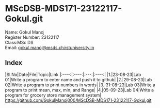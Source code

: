 # MScDSB-MDS171-23122117-Gokul.git

Name: Gokul Manoj  
Register Number: 23122117  
Class:MSc DS  
Email: gokul.manoj@msds.chirstuniversity.in  

## Index
|Sl.No|Date|File|Topic|Link
|:----:|:----:|:---:|:----:|
|1.|23-08-23|Lab 01|Write a program to enter name and push it to github|
|2.|29-08-23|Lab 02|Write a program to print numbers in words|
|3.|31-08-23|Lab 03|Write a program to print mean, max, min, and Range|
|4.|05-09-23|Lab 04|Write a program for grocery store management system| https://github.com/GokulManoj000/MScDSB-MDS171-23122117-Gokul.git